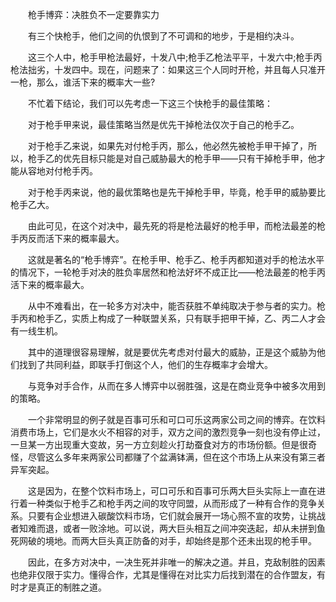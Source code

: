 　　枪手博弈：决胜负不一定要靠实力

　　有三个快枪手，他们之间的仇恨到了不可调和的地步，于是相约决斗。

　　这三个人中，枪手甲枪法最好，十发八中;枪手乙枪法平平，十发六中;枪手丙枪法拙劣，十发四中。现在，问题来了：如果这三个人同时开枪，并且每人只准开一枪，那么，谁活下来的概率大一些?

　　不忙着下结论，我们可以先考虑一下这三个快枪手的最佳策略：

　　对于枪手甲来说，最佳策略当然是优先干掉枪法仅次于自己的枪手乙。

　　对于枪手乙来说，如果先对付枪手丙，那么，他必然先被枪手甲干掉了，所以，枪手乙的优先目标只能是对自己威胁最大的枪手甲——只有干掉枪手甲，他才能从容地对付枪手丙。

　　对于枪手丙来说，他的最优策略也是先干掉枪手甲，毕竟，枪手甲的威胁要比枪手乙大。

　　由此可见，在这个对决中，最先死的将是枪法最好的枪手甲，而枪法最差的枪手丙反而活下来的概率最大。

　　这就是著名的“枪手博弈”。在枪手甲、枪手乙、枪手丙都知道对手的枪法水平的情况下，一轮枪手对决的胜负率居然和枪法好坏不成正比——枪法最差的枪手丙活下来的概率最大。

　　从中不难看出，在一轮多方对决中，能否获胜不单纯取决于参与者的实力。枪手丙和枪手乙，实质上构成了一种联盟关系，只有联手把甲干掉，乙、丙二人才会有一线生机。

　　其中的道理很容易理解，就是要优先考虑对付最大的威胁，正是这个威胁为他们找到了共同利益，即联手打倒这个人，他们的生存概率才会增大。

　　与竞争对手合作，从而在多人博弈中以弱胜强，这是在商业竞争中被多次用到的策略。

　　一个非常明显的例子就是百事可乐和可口可乐这两家公司之间的博弈。在饮料消费市场上，它们是水火不相容的对手，双方之间的激烈竞争一刻也没有停止过，一旦某一方出现重大变故，另一方立刻趁火打劫蚕食对方的市场份额。但是很奇怪，尽管这么多年来两家公司都赚了个盆满钵满，但在这个市场上从来没有第三者异军突起。

　　这是因为，在整个饮料市场上，可口可乐和百事可乐两大巨头实际上一直在进行着一种类似于枪手乙和枪手丙之间的攻守同盟，从而形成了一种有合作的竞争关系。只要有企业想进入碳酸饮料市场，它们就会展开一场心照不宣的攻势，让挑战者知难而退，或者一败涂地。可以说，两大巨头相互之间冲突迭起，却从未拼到鱼死网破的境地。而两大巨头真正防备的对手，却始终是那个还未出现的枪手甲。

　　因此，在多方对决中，一决生死并非唯一的解决之道。并且，克敌制胜的因素也绝非仅限于实力。懂得合作，尤其是懂得在对比实力后找到潜在的合作盟友，有时才是真正的制胜之道。
